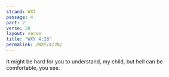 ```yaml
---
strand: WXY
passage: 4
part: 2
verse: 28
layout: verse
title: "WXY 4:28"
permalink: /WXY/4/28/
---
```

It might be hard for you to understand, my child, but hell can be comfortable, you see.

